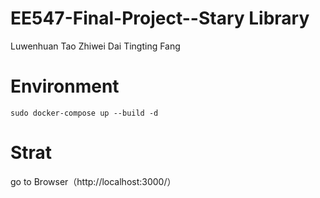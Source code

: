 # EE547-Final-Project--Stary Library
  Luwenhuan Tao
  Zhiwei Dai
  Tingting Fang

# Environment
```
sudo docker-compose up --build -d
```

# Strat
go to Browser（http://localhost:3000/）

